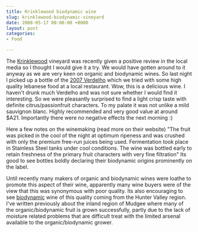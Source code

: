 ```yaml
---
title: Krinklewood biodynamic wine
slug: krinklewood-biodynamic-vineyard
date: 2008-05-17 00:00:00 +0000
layout: post
categories: 
- Food

---
```

The [Krinklewood][krinklewood] vineyard was recently given a positive review in the local media so I thought I would give it a try. We would have gotten around to it anyway as we are very keen on organic and biodynamic wines. So last night I picked up a bottle of the [2007 Verdelho][krinklewood] which we tried with some high quality lebanese food at a local restaurant. Wow, this is a delicious wine. I haven't drunk much Verdelho and was not sure whether I would find it interesting. So we were pleasantly surprised to find a light crisp taste with definite citrus/passionfruit characters. To my palate it was not unlike a mild sauvignon blanc. Highly recommended and very good value at around $A21. Importantly there were no negative effects the next morning :) 

Here a few notes on the winemaking (read more on their website) "The fruit was picked in the cool of the night at optimum ripeness and was crushed with only the premium free-run juices being used. Fermentation took place in Stainless Steel tanks under cool conditions. The wine was bottled early to retain freshness of the primary fruit characters with very fine filtration" Its good to see bottles boldly declaring their biodynamic origins prominently on the label. 

Until recently many makers of organic and biodynamic wines were loathe to promote this aspect of their wine, apparently many wine buyers were of the view that this was synonymous with poor quality. Its also encouraging to see [biodynamic][krinklewood 2] wine of this quality coming from the Hunter Valley region. I've written previously about the inland region of Mudgee where many of the organic/biodynamic fruit is grown successfully, partly due to the lack of moisture related problems that are difficult treat with the limited arsenal available to the organic/biodynamic grower.


[krinklewood]: http://www.krinklewood.com/
[krinklewood 2]: http://www.krinklewood.com/?page_id=22
